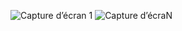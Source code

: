 ![Capture d’écran 1](https://github.com/user-attachments/assets/0fc1eb69-9416-41fe-b5d4-62d413722905)
![Capture d’écraN](https://github.com/user-attachments/assets/cef321fc-479b-4627-a0d1-03e120d10f21)
